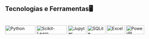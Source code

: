 ## Tecnologias e Ferramentas🖥️
<div style="display: inline_block"><br>
  <img align="center" alt="Python" height="30" width="100" src="https://img.shields.io/badge/Python-FFD43B?style=for-the-badge&logo=python&logoColor=blue">
  <img align="center" alt="Scikit-Learn" height="30" width="100" src="https://img.shields.io/badge/scikit_learn-F7931E?style=for-the-badge&logo=scikit-learn&logoColor=white">
  <img align="center" alt="Jupyter" height="30" width="60" src="https://raw.githubusercontent.com/marwin1991/profile-technology-icons/refs/heads/main/icons/jupyter_notebook.png">
  <img align="center" alt="SQLite" height="30" width="60" src="https://img.shields.io/badge/Sqlite-003B57?style=for-the-badge&logo=sqlite&logoColor=white">
  <img align="center" alt="Excel" height="30" width="60" src="https://img.shields.io/badge/Microsoft_Excel-217346?style=for-the-badge&logo=microsoft-excel&logoColor=white">
  <img align="center" alt="PowerBI" height="30" width="60" src="https://img.shields.io/badge/PowerBI-F2C811?style=for-the-badge&logo=Power%20BI&logoColor=white">
</div>
